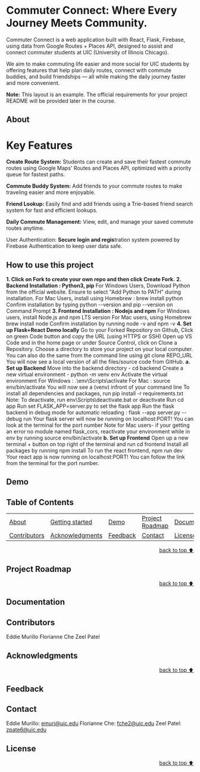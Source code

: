 # Commuter Connect: Where Every Journey Meets Community.
Commuter Connect is a web application built with React, Flask, Firebase, using data from Google Routes + Places API, designed to assist and connect commuter students at UIC (University of Illinois Chicago).

We aim to make commuting life easier and more social for UIC students by offering features that help plan daily routes, connect with commute buddies, and build friendships — all while making the daily journey faster and more convenient.

**Note:** This layout is an example. The official requirements for your project README will be provided later in the course.  

## About<!-- Required -->
# Key Features
**Create Route System:**
Students can create and save their fastest commute routes using Google Maps' Routes and Places API, optimized with a priority queue for fastest paths.

**Commute Buddy System:**
Add friends to your commute routes to make traveling easier and more enjoyable.

**Friend Lookup:**
Easily find and add friends using a Trie-based friend search system for fast and efficient lookups.

**Daily Commute Management:**
View, edit, and manage your saved commute routes anytime.

User Authentication:
**Secure login and regis**tration system powered by Firebase Authentication to keep user data safe.


## How to use this project<!-- Required -->
<!-- 
* Here you may add information about how 
* 
* and why to use this project.
-->
**1. Click on Fork to create your own repo and then click Create Fork.**
**2. Backend Installation : Python3, pip**
For Windows Users, Download Python from the official website. Ensure to select "Add Python to PATH" during installation.
For Mac Users, install using Homebrew : brew install python
Confirm installation by typing python --version and pip --version on Command Prompt
**3. Frontend Installation : Nodejs and npm**
For Windows users, install Node.js and npm LTS version
For Mac users, using Homebrew brew install node
Confirm installation by running node -v and npm -v
**4. Set up Flask+React Demo locally**
Go to your Forked Repository on Github, Click on green Code button and copy the URL (using HTTPS or SSH)
Open up VS Code and in the home page or under Source Control, click on Clone a Repository. Choose a directory to store your project on your local computer. You can also do the same from the command line using git clone REPO_URL
You will now see a local version of all the files/source code from GitHub.
**a. Set up Backend**
Move into the backend directory - cd backend
Create a new virtual environment - python -m venv env
Activate the virtual environment
For Windows : .\env\Scripts\activate
For Mac : source env/bin/activate
You will now see a (venv) infront of your command line
To install all dependencies and packages, run pip install -r requirements.txt
Note: To deactivate, run env\Scripts\deactivate.bat or deactivate 
Run cd app 
Run set FLASK_APP=server.py to set the flask app
Run the flask backend in debug mode for automatic reloading : flask --app server.py --debug run
Your flask server will now be running on localhost:PORT! You can look at the terminal for the port number
Note for Mac users- if your getting an error no module named flask_cors, reactivate your environment while in env by running source env/bin/activate
**b. Set up Frontend**
Open up a new terminal + button on top right of the terminal and run cd frontend
Install all packages by running npm install
To run the react frontend, npm run dev
Your react app is now running on localhost:PORT! You can follow the link from the terminal for the port number.


## Demo<!-- Required -->
<!-- 
* You can add a demo here GH supports images/ GIFs/videos 
* 
* It's recommended to use GIFs as they are more dynamic
-->


## Table of Contents<!-- Optional -->
<!-- 
* This section is optional, yet having a contents table 
* helps keeping your README readable and more professional.
* 
* If you are not familiar with HTML, no worries we all been there :D 
* Review learning resources to create anchor links. 
-->


<dev align="center">
    <table align="center">
        <tr>
            <td><a href="#about">About</a></td>        
            <td><a href="#how-to-use-this-project">Getting started</td>
            <td><a href="#demo">Demo</a></td>
            <td><a href="#project-roadmap--">Project Roadmap</a></td>
            <td><a href="#documentation">Documentation</a></td>
        </tr>
        <tr>
            <td><a href="#contributors">Contributors</a></td>
            <td><a href="#acknowledgments">Acknowledgments</a></td>
            <td><a href="#feedback">Feedback</a></td>
            <td><a href="#contact">Contact</a></td>
            <td><a href="#license">License</a></td>
        </tr>
    </table>
</dev>


<!-- - Use this html element to create a back to top button. -->
<p align="right"><a href="#how-to-use-this-project">back to top ⬆️</a></p>


## Project Roadmap <!-- Optional --> <!-- add learning_Rs-->
<!-- 
* Add this section in case the project has different phases
* 
* Under production or will be updated.
-->


<!-- - Use this html element to create a back to top button. -->
<p align="right"><a href="#how-to-use-this-project">back to top ⬆️</a></p>



## Documentation<!-- Optional -->
<!-- 
* You may add any documentation or Wikis here
* 
* 
-->


## Contributors<!-- Required -->
<!-- 
* Without contribution we wouldn't have open source. 
* 
* Generate github contributors Image here https://contrib.rocks/preview?repo=angular%2Fangular-ja
-->
Eddie Murillo
Florianne Che
Zeel Patel

## Acknowledgments<!-- Optional -->
<!-- 
* Credit where it's do 
* 
* Feel free to share your inspiration sources, Stackoverflow questions, github repos, tools etc.
-->


<!-- - Use this html element to create a back to top button. -->
<p align="right"><a href="#how-to-use-this-project">back to top ⬆️</a></p>


## Feedback<!-- Required -->
<!-- 
* You can add contacts information like your email and social media account 
* 
* Also it's common to add some PR guidance.
-->


## Contact<!-- Required -->
<!-- 
* add your email and contact info here
* 
* 
-->
Eddie Murillo: emuri@uic.edu
Florianne Che: fche2@uic.edu
Zeel Patel: zpate6@uic.edu

## License<!-- Optional -->
<!-- 
* Here you can add project license for copyrights and distribution 
* 
* check this website for an easy reference https://choosealicense.com/)
-->


<!-- - Use this html element to create a back to top button. -->
<p align="right"><a href="#how-to-use-this-project">back to top ⬆️</a></p>
